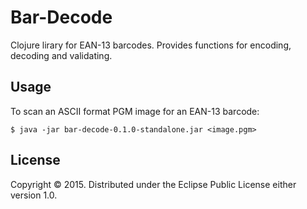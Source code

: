 # Bar-Decode

Clojure lirary for EAN-13 barcodes. Provides functions for encoding, decoding and validating.

## Usage

To scan an ASCII format PGM image for an EAN-13 barcode:

    $ java -jar bar-decode-0.1.0-standalone.jar <image.pgm>

## License

Copyright © 2015. Distributed under the Eclipse Public License either version 1.0.

